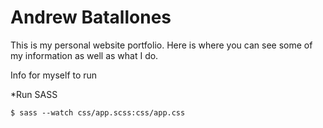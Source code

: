 # Andrew Batallones

This is my personal website portfolio. Here is where you can see some of my information as well as what I do.

Info for myself to run

*Run SASS
```
$ sass --watch css/app.scss:css/app.css
```
